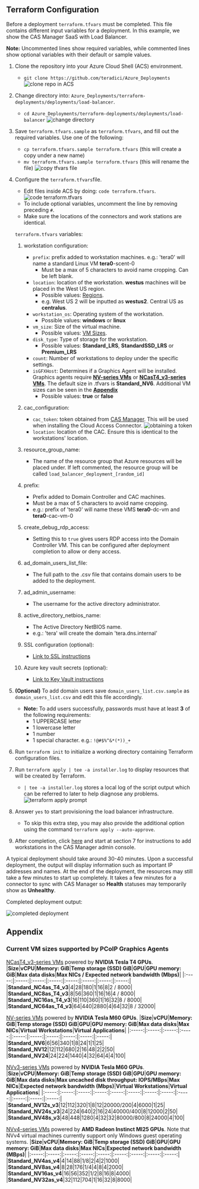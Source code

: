 ## Terraform Configuration

Before a deployment ```terraform.tfvars``` must be completed. This file contains different input variables for a deployment. In this example, we show the CAS Manager SaaS with Load Balancer.

**Note:** Uncommented lines show required variables, while commented lines show optional variables with their default or sample values.

1. Clone the repository into your Azure Cloud Shell (ACS) environment. 
    -   ```git clone https://github.com/teradici/Azure_Deployments``` 
    ![clone repo in ACS](/terraform-deployments/docs/png/git-clone-repo.png)
2. Change directory into: ```Azure_Deployments/terraform-deployments/deployments/load-balancer```.
    - ```cd Azure_Deployments/terraform-deployments/deployments/load-balancer```
    ![change directory](/terraform-deployments/docs/png/acs-change-directory.png)
3. Save ```terraform.tfvars.sample``` as ```terraform.tfvars```, and fill out the required variables. Use one of the following:
    - ```cp terraform.tfvars.sample terraform.tfvars``` (this will create a copy under a new name)
    - ```mv terraform.tfvars.sample terraform.tfvars``` (this will rename the file)
    ![copy tfvars file](/terraform-deployments/docs/png/copy-tfvars.png)
4. Configure the ```terraform.tfvars```file.
    - Edit files inside ACS by doing: ```code terraform.tfvars```.
    ![code terraform.tfvars](/terraform-deployments/docs/png/editing-tfvars.png)
    - To include optional variables, uncomment the line by removing preceding ```#```.
    - Make sure the locations of the connectors and work stations are identical.

    ```terraform.tfvars``` variables:

    1. workstation configuration:
        - ```prefix```: prefix added to workstation machines. e.g.: 'tera0' will name a standard Linux VM **tera0**-scent-0
            -   Must be a max of 5 characters to avoid name cropping. Can be left blank.
        - ```location```: location of the workstation. **westus** machines will be placed in the West US region. 
            -   Possible values: [Regions](https://azure.microsoft.com/en-us/global-infrastructure/geographies/). 
            -   e.g. West US 2 will be inputted as **westus2**. Central US as **centralus**.
        - ```workstation_os```: Operating system of the workstation.
            -   Possible values: **windows** or **linux**
        - ```vm_size```: Size of the virtual machine. 
            -   Possible values: [VM Sizes](https://docs.microsoft.com/en-us/azure/virtual-machines/sizes). 
        - ```disk_type```: Type of storage for the workstation. 
            -   Possible values: **Standard_LRS**, **StandardSSD_LRS** or **Premium_LRS**
        - ```count```: Number of workstations to deploy under the specific settings.
        - ```isGFXHost```: Determines if a Graphics Agent will be installed. Graphics agents require [**NV-series VMs**](https://docs.microsoft.com/en-us/azure/virtual-machines/nv-series) or [**NCasT4_v3-series VMs**](https://docs.microsoft.com/en-us/azure/virtual-machines/nct4-v3-series). The default size in .tfvars is **Standard_NV6**. Additional VM sizes can be seen in the [**Appendix**](#appendix)
            -   Possible values: **true** or **false**

    2. cac_configuration:
        - ```cac_token```: token obtained from [CAS Manager](https://cas.teradici.com). This will be used when installing the Cloud Access Connector.
        ![obtaining a token](/terraform-deployments/docs/png/obtaining-cac-token.png)
        - ```location```: location of the CAC. Ensure this is identical to the workstations' location.

    3. resource_group_name:
        -   The name of the resource group that Azure resources will be placed under. If left commented, the resource group will be called ```load_balancer_deployment_[random_id]```
    
    4. prefix:
        -   Prefix added to Domain Controller and CAC machines. 
        -   Must be a max of 5 characters to avoid name cropping.
        -   e.g.: prefix of 'tera0' will name these VMS **tera0**-dc-vm and **tera0**-cac-vm-0
    
    5. create_debug_rdp_access:
        -   Setting this to ```true``` gives users RDP access into the Domain Controller VM. This can be configured after deployment completion to allow or deny access. 

    6. ad_domain_users_list_file:
        - The full path to the .csv file that contains domain users to be added to the deployment. 

    7. ad_admin_username:
        - The username for the active directory administrator.

    8. active_directory_netbios_name:
        -   The Active Directory NetBIOS name. 
        -   e.g.: 'tera' will create the domain 'tera.dns.internal'
    
    9. SSL configuration (optional):
        -   [Link to SSL instructions](/terraform-deployments/docs/README-azure-load-balancer.md#5-optional-assigning-a-ssl-certificate)

    10. Azure key vault secrets (optional):
        -   [Link to Key Vault instructions](terraform-deployments/docs/README-azure-load-balancer.md#4-optional-storing-secrets-on-azure-key-vault)

5. **(Optional)** To add domain users save ```domain_users_list.csv.sample``` as ```domain_users_list.csv``` and edit this file accordingly.
    - **Note:** To add users successfully, passwords must have at least **3** of the following requirements:
      - 1 UPPERCASE letter
      - 1 lowercase letter
      - 1 number
      - 1 special character. e.g.: ```!@#$%^&*(*))_+```
6. Run ```terraform init``` to initialize a working directory containing Terraform configuration files.
7. Run ```terraform apply | tee -a installer.log``` to display resources that will be created by Terraform. 
    - ```| tee -a installer.log``` stores a local log of the script output which can be referred to later to help diagnose any problems.
    ![terraform apply prompt](/terraform-deployments/docs/png/terraform-apply-prompt.png)
8. Answer ```yes``` to start provisioning the load balancer infrastructure.
    - To skip this extra step, you may also provide the additional option using the command ```terraform apply --auto-approve```.
9. After completion, click [here](/terraform-deployments/docs/README-azure-load-balancer.md#7-adding-workstations-in-cas-manager) and start at section 7 for instructions to add workstations in the CAS Manager admin console. 

A typical deployment should take around 30-40 minutes. Upon a successful deployment, the output will display information such as important IP addresses and names. At the end of the deployment, the resources may still take a few minutes to start up completely. It takes a few minutes for a connector to sync with CAS Manager so **Health** statuses may temporarily show as **Unhealthy**. 

Completed deployment output:

![completed deployment](/terraform-deployments/docs/png/completed-deployment.png)

## Appendix

### Current VM sizes supported by PCoIP Graphics Agents

[NCasT4_v3-series VMs](https://docs.microsoft.com/en-us/azure/virtual-machines/nct4-v3-series) powered by **NVIDIA Tesla T4 GPUs**.
|**Size**|**vCPU**|**Memory: GiB**|**Temp storage (SSD) GiB**|**GPU**|**GPU memory: GiB**|**Max data disks**|**Max NICs / Expected network bandwidth (Mbps)**|
|:-----:|:-----:|:-----:|:-----:|:-----:|:-----:|:-----:|:-----:|
|**Standard_NC4as_T4_v3**|4|28|180|1|16|8|2 / 8000|
|**Standard_NC8as_T4_v3**|8|56|360|1|16|16|4 / 8000|
|**Standard_NC16as_T4_v3**|16|110|360|1|16|32|8 / 8000|
|**Standard_NC64as_T4_v3**|64|440|2880|4|64|32|8 / 32000|

[NV-series VMs](https://docs.microsoft.com/en-us/azure/virtual-machines/nv-series) powered by **NVIDIA Tesla M60 GPUs**.
|**Size**|**vCPU**|**Memory: GiB**|**Temp storage (SSD) GiB**|**GPU**|**GPU memory: GiB**|**Max data disks**|**Max NICs**|**Virtual Workstations**|**Virtual Applications**|
|:-----:|:-----:|:-----:|:-----:|:-----:|:-----:|:-----:|:-----:|:-----:|:-----:|
|**Standard_NV6**|6|56|340|1|8|24|1|1|25|
|**Standard_NV12**|12|112|680|2|16|48|2|2|50|
|**Standard_NV24**|24|224|1440|4|32|64|4|4|100|

[NVv3-series VMs](https://docs.microsoft.com/en-us/azure/virtual-machines/nvv3-series) powered by **NVIDIA Tesla M60 GPUs**.
|**Size**|**vCPU**|**Memory: GiB**|**Temp storage (SSD) GiB**|**GPU**|**GPU memory: GiB**|**Max data disks**|**Max uncached disk throughput: IOPS/MBps**|**Max NICs**|**Expected network bandwidth (Mbps)**|**Virtual Workstations**|**Virtual Applications**|
|:-----:|:-----:|:-----:|:-----:|:-----:|:-----:|:-----:|:-----:|:-----:|:-----:|:-----:|:-----:|
|**Standard_NV12s_v3**|12|112|320|1|8|12|20000/200|4|6000|1|25|
|**Standard_NV24s_v3**|24|224|640|2|16|24|40000/400|8|12000|2|50|
|**Standard_NV48s_v3**|48|448|1280|4|32|32|80000/800|8|24000|4|100|

[NVv4-series VMs](https://docs.microsoft.com/en-us/azure/virtual-machines/nvv4-series) powered by **AMD Radeon Instinct MI25 GPUs**.
Note that NVv4 virtual machines currently support only Windows guest operating systems.
|**Size**|**vCPU**|**Memory: GiB**|**Temp storage (SSD) GiB**|**GPU**|**GPU memory: GiB**|**Max data disks**|**Max NICs**|**Expected network bandwidth (MBps)**|
|:-----:|:-----:|:-----:|:-----:|:-----:|:-----:|:-----:|:-----:|:-----:|
|**Standard_NV4as_v4**|4|14|88|1/8|2|4|2|1000|
|**Standard_NV8as_v4**|8|28|176|1/4|4|8|4|2000|
|**Standard_NV16as_v4**|16|56|352|1/2|8|16|8|4000|
|**Standard_NV32as_v4**|32|112|704|1|16|32|8|8000|

